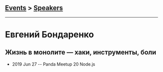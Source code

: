 ## [Events](../README.md) > [Speakers](../speakers.md)
---

# Евгений Бондаренко

## Жизнь в монолите — хаки, инструменты, боли
- 2019 Jun 27 -- Panda Meetup 20 Node.js    
